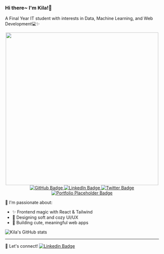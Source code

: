 ### Hi there~ I'm Kila!🌷
A Final Year IT student with interests in Data, Machine Learning, and Web Development💻✨

<div align="center">
    <img src="https://media.giphy.com/media/v1.Y2lkPTc5MGI3NjExb2N4dHJ6OXc0NzBhYXRiNG40anRvN2FuOWk3anA2bzZsYjU1eXhyMyZlcD12MV9naWZzX3NlYXJjaCZjdD1n/L1R1tvI9svkIWwpVYr/giphy.gif" width="500"/>
</div>

<div align="center">
    <a href="https://github.com/aqilaqsa">
        <img src="https://img.shields.io/badge/💻-GitHub-181717?style=flat&logo=github&logoColor=white" alt="GitHub Badge"/>
        </a>
        <a href="https://linkedin.com/in/aqilaqsa">
        <img src="https://img.shields.io/badge/🌸-LinkedIn-fcc1cc?style=flat&logo=linkedin&logoColor=white" alt="LinkedIn Badge"/>
        </a>
        <a href="https://twitter.com/aqilaqsa">
        <img src="https://img.shields.io/badge/✨-Twitter-1DA1F2?style=flat&logo=twitter&logoColor=white" alt="Twitter Badge"/>
        </a>
        <a href="#">
        <img src="https://img.shields.io/badge/🌟-Portfolio-0A0A0A?style=flat&logo=web&logoColor=white" alt="Portfolio Placeholder Badge"/>
        </a>
</div>

🌟 I'm passionate about:
- ✨ Frontend magic with React & Tailwind
- 🎨 Designing soft and cozy UI/UX
- 🐾 Building cute, meaningful web apps

<!-- 🔭 Currently working on: [My Aesthetic Portfolio](https://my-portfolio-link.com) -->

![Kila's GitHub stats](https://github-readme-stats.vercel.app/api?username=aqilaqsa&show_icons=true&theme=tokyonight&icon_color=ff79c6)

---

💌 Let's connect!
[![Linkedin Badge](https://img.shields.io/badge/-LinkedIn-fcc1cc?style=flat&logo=linkedin&logoColor=white)](https://linkedin.com/in/aqilaqsa)
